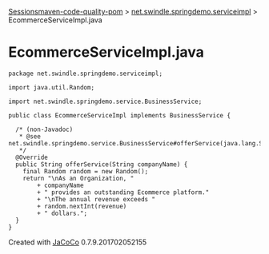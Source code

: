 [Sessions](../jacoco-sessions.md)[maven-code-quality-pom](../index.md)
\> [net.swindle.springdemo.serviceimpl](index.source.md) \>
EcommerceServiceImpl.java

# EcommerceServiceImpl.java

``` source lang-java  
package net.swindle.springdemo.serviceimpl;

import java.util.Random;

import net.swindle.springdemo.service.BusinessService;

public class EcommerceServiceImpl implements BusinessService {

  /* (non-Javadoc)
   * @see net.swindle.springdemo.service.BusinessService#offerService(java.lang.String)
   */
  @Override
  public String offerService(String companyName) {
    final Random random = new Random();
    return "\nAs an Organization, "
        + companyName
        + " provides an outstanding Ecommerce platform."
        + "\nThe annual revenue exceeds "
        + random.nextInt(revenue)
        + " dollars.";
  }
}
```

Created with [JaCoCo](http://www.jacoco.org/jacoco) 0.7.9.201702052155
